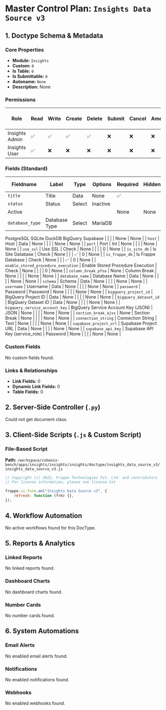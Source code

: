 # Master Control Plan: `Insights Data Source v3`

## 1. Doctype Schema & Metadata

### Core Properties
- **Module:** `Insights`
- **Custom:** `0`
- **Is Table:** `0`
- **Is Submittable:** `0`
- **Autoname:** `None`
- **Description:** None

### Permissions
| Role | Read | Write | Create | Delete | Submit | Cancel | Amend | Report | Import | Export | Print | Email | Share | Set User Perms |
|---|---|---|---|---|---|---|---|---|---|---|---|---|---|---|
| Insights Admin | ✅ | ✅ | ✅ | ✅ | ❌ | ❌ | ❌ | ✅ | ❌ | ✅ | ✅ | ✅ | ✅ | ❌ |
| Insights User | ✅ | ❌ | ❌ | ❌ | ❌ | ❌ | ❌ | ✅ | ❌ | ✅ | ✅ | ✅ | ✅ | ❌ |


### Fields (Standard)
| Fieldname | Label | Type | Options | Required | Hidden | Read Only | Default | Description |
|---|---|---|---|---|---|---|---|---|
| `title` | Title | Data | None | ✅ |  |  | None | None |
| `status` | Status | Select | Inactive
Active |  |  |  | None | None |
| `database_type` | Database Type | Select | MariaDB
PostgreSQL
SQLite
DuckDB
BigQuery
Supabase |  |  |  | None | None |
| `host` | Host | Data | None |  |  |  | None | None |
| `port` | Port | Int | None |  |  |  | None | None |
| `use_ssl` | Use SSL | Check | None |  |  |  | 0 | None |
| `is_site_db` | Is Site Database | Check | None |  |  | ✅ | 0 | None |
| `is_frappe_db` | Is Frappe Database | Check | None |  |  | ✅ | 0 | None |
| `enable_stored_procedure_execution` | Enable Stored Procedure Execution | Check | None |  |  |  | 0 | None |
| `column_break_pfsa` | None | Column Break | None |  |  |  | None | None |
| `database_name` | Database Name | Data | None |  |  |  | None | None |
| `schema` | Schema | Data | None |  |  |  | None | None |
| `username` | Username | Data | None |  |  |  | None | None |
| `password` | Password | Password | None |  |  |  | None | None |
| `bigquery_project_id` | BigQuery Project ID | Data | None |  |  |  | None | None |
| `bigquery_dataset_id` | BigQuery Dataset ID | Data | None |  |  |  | None | None |
| `bigquery_service_account_key` | BigQuery Service Account Key (JSON) | JSON | None |  |  |  | None | None |
| `section_break_ajvs` | None | Section Break | None |  |  |  | None | None |
| `connection_string` | Connection String | Text | None |  |  |  | None | None |
| `supabase_project_url` | Supabase Project URL | Data | None |  |  |  | None | None |
| `supabase_api_key` | Supabase API Key (service_role) | Password | None |  |  |  | None | None |


### Custom Fields
No custom fields found.


### Links & Relationships
- **Link Fields:** 0
- **Dynamic Link Fields:** 0
- **Table Fields:** 0

## 2. Server-Side Controller (`.py`)
Could not get document class.


## 3. Client-Side Scripts (`.js` & Custom Script)
### File-Based Script
**Path:** `/workspace/cohenix-bench/apps/insights/insights/insights/doctype/insights_data_source_v3/insights_data_source_v3.js`
```javascript
// Copyright (c) 2022, Frappe Technologies Pvt. Ltd. and contributors
// For license information, please see license.txt

frappe.ui.form.on("Insights Data Source v3", {
	refresh: function (frm) {},
});

```




## 4. Workflow Automation
No active workflows found for this DocType.


## 5. Reports & Analytics
### Linked Reports
No linked reports found.


### Dashboard Charts
No dashboard charts found.


### Number Cards
No number cards found.


## 6. System Automations
### Email Alerts
No enabled email alerts found.


### Notifications
No enabled notifications found.


### Webhooks
No enabled webhooks found.
